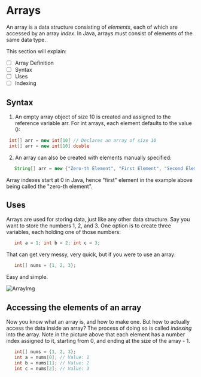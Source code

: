 ﻿# Arrays

An array is a data structure consisting of *elements*, each of which are accessed by an array *index*.  In Java, arrays must consist of elements of the same data type.

This section will explain:
 

 - [ ] Array Definition
 - [ ] Syntax
 - [ ] Uses
 - [ ] Indexing

## Syntax
1.  An empty array object of size 10 is created and assigned to the reference variable arr.  For int arrays, each element defaults to the value 0:
  ```java
   int[] arr = new int[10] // Declares an array of size 10
   int[] arr = new int[10] double
  ```
2.  An array can also be created with elements manually specified:
```java
   String[] arr = new {"Zero-th Element", "First Element", "Second Element"};  //  Declares an array of size 3 with elements already filled in
```

Array indexes start at 0 in Java, hence "first" element in the example above being called the "zero-th element".

## Uses
Arrays are used for storing data, just like any other data structure.  Say you want to store the numbers 1, 2, and 3.  One option is to create three variables, each holding one of those numbers:
```java
   int a = 1; int b = 2; int c = 3;
```
That can get very messy, very quick, but if you were to use an array:
```java
   int[] nums = {1, 2, 3};
```
Easy and simple.

![ArrayImg](https://beginnersbook.com/wp-content/uploads/2018/10/array.jpg)

## Accessing the elements of an array

Now you know what an array is, and how to make one.  But how to actually access the data inside an array?  The process of doing so is called *indexing* into the array.  Note in the picture above that each element has a number index assigned to it, starting from 0, and ending at the size of the array - 1.
```java
   int[] nums = {1, 2, 3};
   int a = nums[0]; // Value: 1
   int b = nums[1]; // Value: 2
   int c = nums[2]; // Value: 3
```
